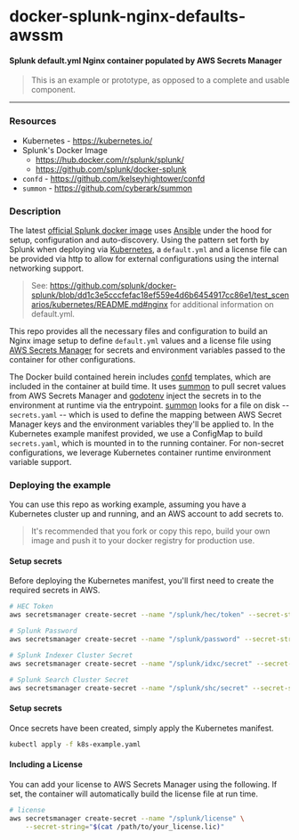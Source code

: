 # docker-splunk-nginx-defaults-awssm

#### Splunk default.yml Nginx container populated by AWS Secrets Manager

> This is an example or prototype, as opposed to a complete and usable component.

---

### Resources

* Kubernetes - https://kubernetes.io/
* Splunk's Docker Image
  * https://hub.docker.com/r/splunk/splunk/
  * https://github.com/splunk/docker-splunk
* `confd` - https://github.com/kelseyhightower/confd
* `summon` - https://github.com/cyberark/summon

### Description

The latest [official Splunk docker image](https://hub.docker.com/r/splunk/splunk/)
uses [Ansible](https://github.com/splunk/splunk-ansible) under the hood for setup,
configuration and auto-discovery. Using the pattern set forth by Splunk when
deploying via [Kubernetes](https://kubernetes.io/), a `default.yml` and a license
file can be provided via http to allow for external configurations using the internal
networking support.

> See: https://github.com/splunk/docker-splunk/blob/dd1c3e5cccfefac18ef559e4d6b6454917cc86e1/test_scenarios/kubernetes/README.md#nginx
> for additional information on default.yml.

This repo provides all the necessary files and configuration to build an Nginx
image setup to define `default.yml` values and a license file using [AWS Secrets
Manager](https://aws.amazon.com/secrets-manager/) for secrets and environment
variables passed to the container for other configurations.

The Docker build contained herein includes [confd](https://github.com/kelseyhightower/confd)
templates, which are included in the container at build time. It uses
[summon](https://github.com/cyberark/summon) to pull secret values from AWS
Secrets Manager and [godotenv](https://github.com/joho/godotenv) inject the
secrets in to the environment at runtime via the entrypoint. [summon](https://github.com/cyberark/summon)
looks for a file on disk -- `secrets.yaml` -- which is used to define the mapping
between AWS Secret Manager keys and the environment variables they'll be applied to.
In the Kubernetes example manifest provided, we use a ConfigMap to build `secrets.yaml`,
which is mounted in to the running container. For non-secret configurations, we
leverage Kubernetes container runtime environment variable support.

### Deploying the example

You can use this repo as working example, assuming you have a Kubernetes cluster
up and running, and an AWS account to add secrets to.

> It's recommended that you fork or copy this repo, build your own image and push
> it to your docker registry for production use.

#### Setup secrets

Before deploying the Kubernetes manifest, you'll first need to create the required
secrets in AWS.

```bash
# HEC Token
aws secretsmanager create-secret --name "/splunk/hec/token" --secret-string="xxx-xxx-xxx-xxx"

# Splunk Password
aws secretsmanager create-secret --name "/splunk/password" --secret-string="changeme"

# Splunk Indexer Cluster Secret
aws secretsmanager create-secret --name "/splunk/idxc/secret" --secret-string="changeme"

# Splunk Search Cluster Secret
aws secretsmanager create-secret --name "/splunk/shc/secret" --secret-string="changeme"
```

#### Setup secrets

Once secrets have been created, simply apply the Kubernetes manifest.

```bash
kubectl apply -f k8s-example.yaml
```

#### Including a License

You can add your license to AWS Secrets Manager using the following. If set,
the container will automatically build the license file at run time.

```bash
# license
aws secretsmanager create-secret --name "/splunk/license" \
    --secret-string="$(cat /path/to/your_license.lic)"
```
